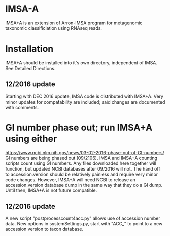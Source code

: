 # IMSA-A
IMSA+A is an extension of Arron-IMSA program for metagenomic taxonomic classificiation using RNAseq reads. 
# Installation
IMSA+A should be installed into it's own directory, independent of IMSA.
See Detailed Directions.
## 12/2016 update
Starting with DEC 2016 update, IMSA code is distributed with IMSA+A.
Very minor updates for compatability are included; said changes are documented with comments.
# GI number phase out; run IMSA+A using either
https://www.ncbi.nlm.nih.gov/news/03-02-2016-phase-out-of-GI-numbers/
GI numbers are being phased out (09/2106).  IMSA and IMSA+A counting scripts count using GI numbers.
Any files downloaded here together will function, but updated NCBI databases after 09/2016 will not.
The hand off to accession.version should be relatively painless and require very minor code changes.  However, IMSA+A will need NCBI to release an accession.version database dump in the same way that they do a GI dump.  Until then, IMSA+A is not future compatible.
## 12/2016 update
A new script "postprocesscount4acc.py" allows use of accession number data.
New options in systemSettings.py, start with "ACC_" to point to a new accession version to taxon database.
